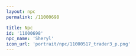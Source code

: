 ```yaml
---
layout: npc
permalink: /11000698

title: Npc
id: '11000698'
npc_name: 'Sheryl'
icon_url: 'portrait/npc/11000517_trader3_p.png'
---
```

